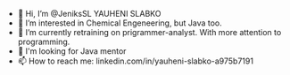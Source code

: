- 👋 Hi, I’m @JeniksSL YAUHENI SLABKO
- 👀 I’m interested in Chemical Engeneering, but Java too.
- 🌱 I’m currently retraining on prigrammer-analyst. With more attention to programming.
- 💞️ I'm looking for Java mentor
- 📫 How to reach me: linkedin.com/in/yauheni-slabko-a975b7191

<!---
JeniksSL/JeniksSL is a ✨ special ✨ repository because its `README.md` (this file) appears on your GitHub profile.
You can click the Preview link to take a look at your changes.
--->
